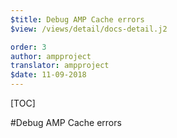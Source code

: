```yaml
---
$title: Debug AMP Cache errors
$view: /views/detail/docs-detail.j2

order: 3
author: ampproject
translator: ampproject
$date: 11-09-2018
---
```


[TOC]

#Debug AMP Cache errors
